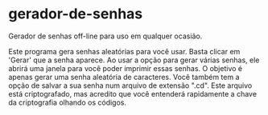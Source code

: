 # gerador-de-senhas
Gerador de senhas off-line para uso em qualquer ocasião.

Este programa gera senhas aleatórias para você usar. Basta clicar em 'Gerar' que a senha aparece.
Ao usar a opção para gerar várias senhas, ele abrirá uma janela para você poder imprimir essas senhas.
O objetivo é apenas gerar uma senha aleatória de caracteres. Você também tem a opção de salvar a sua senha num arquivo de extensão ".cd".
Este arquivo está criptografado, mas acredito que você entenderá rapidamente a chave da criptografia olhando os códigos.
